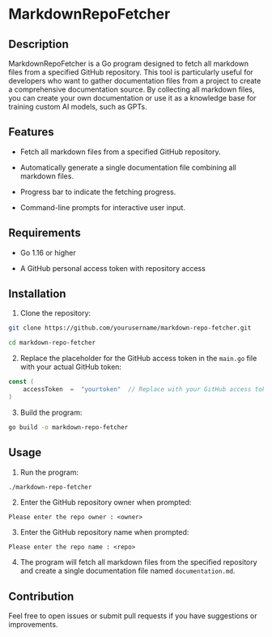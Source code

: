 # MarkdownRepoFetcher

## Description

MarkdownRepoFetcher is a Go program designed to fetch all markdown files from a specified GitHub repository. This tool is particularly useful for developers who want to gather documentation files from a project to create a comprehensive documentation source. By collecting all markdown files, you can create your own documentation or use it as a knowledge base for training custom AI models, such as GPTs.

## Features

- Fetch all markdown files from a specified GitHub repository.

- Automatically generate a single documentation file combining all markdown files.

- Progress bar to indicate the fetching progress.

- Command-line prompts for interactive user input.

## Requirements

- Go 1.16 or higher

- A GitHub personal access token with repository access

## Installation

1. Clone the repository:

```sh
git clone https://github.com/yourusername/markdown-repo-fetcher.git

cd markdown-repo-fetcher
```

2. Replace the placeholder for the GitHub access token in the `main.go` file with your actual GitHub token:

```go
const (
    accessToken  =  "yourtoken"  // Replace with your GitHub access token
)
```

3. Build the program:

```sh
go build -o markdown-repo-fetcher
```

## Usage

1. Run the program:

```sh
./markdown-repo-fetcher
```

2. Enter the GitHub repository owner when prompted:

```
Please enter the repo owner : <owner>
```

3. Enter the GitHub repository name when prompted:

```
Please enter the repo name : <repo>
```

4. The program will fetch all markdown files from the specified repository and create a single documentation file named `documentation.md`.
 

## Contribution

Feel  free  to  open  issues  or  submit  pull  requests  if  you  have  suggestions  or  improvements.